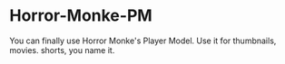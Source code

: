 # Horror-Monke-PM
You can finally use Horror Monke's Player Model. Use it for thumbnails, movies. shorts, you name it.
